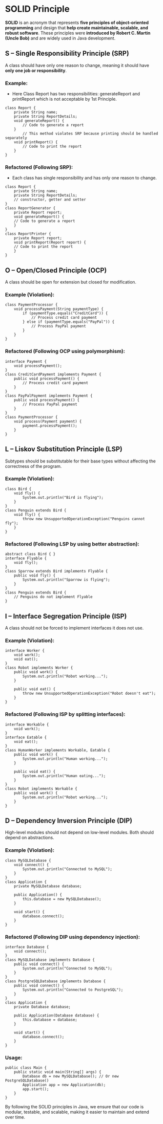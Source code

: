 # SOLID Principle

**SOLID** is an acronym that represents **five principles of object-oriented programming** and design that **help create maintainable, scalable, and robust software**. These principles were **introduced by Robert C. Martin (Uncle Bob)** and are widely used in Java development.

## S – Single Responsibility Principle (SRP)
A class should have only one reason to change, meaning it should have **only one job or responsibility**. 
### Example:
- Here Class Report has two responsibilities: generateReport and printReport which is not acceptable by 1st Principle.
```
class Report {
    private String name;
    private String ReportDetails; 
    void generateReport() {
        // Code to generate a report
    }
        // This method violates SRP because printing should be handled separately
    void printReport() {
        // Code to print the report
    }
}
```
### Refactored (Following SRP):
- Each class has single responsibility and has only one reason to change.
```
class Report {
    private String name;
    private String ReportDetails;
    // constructor, getter and setter
}
class ReportGenerator {
    private Report report;
    void generateReport() {
    // Code to generate a report
    }
}
class ReportPrinter {
    private Report report;
    void printReport(Report report) {
    // Code to print the report
    }
}
```
## O – Open/Closed Principle (OCP)
A class should be open for extension but closed for modification.
### Example (Violation):
```
class PaymentProcessor {
    void processPayment(String paymentType) {
        if (paymentType.equals("CreditCard")) {
            // Process credit card payment
        } else if (paymentType.equals("PayPal")) {
            // Process PayPal payment
        }
    }
}
```
### Refactored (Following OCP using polymorphism):
```
interface Payment {
    void processPayment();
}
class CreditCardPayment implements Payment {
    public void processPayment() {
        // Process credit card payment
    }
}
class PayPalPayment implements Payment {
    public void processPayment() {
        // Process PayPal payment
    }
}
class PaymentProcessor {
    void process(Payment payment) {
        payment.processPayment();
    }
}
```

## L – Liskov Substitution Principle (LSP)
Subtypes should be substitutable for their base types without affecting the correctness of the program.

### Example (Violation):
```
class Bird {
    void fly() {
        System.out.println("Bird is flying");
    }
}
class Penguin extends Bird {
    void fly() {
        throw new UnsupportedOperationException("Penguins cannot fly");
    }
}
```
### Refactored (Following LSP by using better abstraction):
```
abstract class Bird { }
interface Flyable {
    void fly();
}
class Sparrow extends Bird implements Flyable {
    public void fly() {
        System.out.println("Sparrow is flying");
    }
}
class Penguin extends Bird {
    // Penguins do not implement Flyable
}
```
## I – Interface Segregation Principle (ISP)
A class should not be forced to implement interfaces it does not use.
### Example (Violation):
```
interface Worker {
    void work();
    void eat();
}
class Robot implements Worker {
    public void work() {
        System.out.println("Robot working...");
    }

    public void eat() {
        throw new UnsupportedOperationException("Robot doesn't eat");
    }
}
```
### Refactored (Following ISP by splitting interfaces):
```
interface Workable {
    void work();
}
interface Eatable {
    void eat();
}
class HumanWorker implements Workable, Eatable {
    public void work() {
        System.out.println("Human working...");
    }

    public void eat() {
        System.out.println("Human eating...");
    }
}
class Robot implements Workable {
    public void work() {
        System.out.println("Robot working...");
    }
}
```
## D – Dependency Inversion Principle (DIP)
High-level modules should not depend on low-level modules. Both should depend on abstractions.
### Example (Violation):
```
class MySQLDatabase {
    void connect() {
        System.out.println("Connected to MySQL");
    }
}
class Application {
    private MySQLDatabase database;

    public Application() {
        this.database = new MySQLDatabase();
    }

    void start() {
        database.connect();
    }
}
```
### Refactored (Following DIP using dependency injection):
```
interface Database {
    void connect();
}
class MySQLDatabase implements Database {
    public void connect() {
        System.out.println("Connected to MySQL");
    }
}
class PostgreSQLDatabase implements Database {
    public void connect() {
        System.out.println("Connected to PostgreSQL");
    }
}
class Application {
    private Database database;

    public Application(Database database) {
        this.database = database;
    }

    void start() {
        database.connect();
    }
}
```
### Usage:
```
public class Main {
    public static void main(String[] args) {
        Database db = new MySQLDatabase(); // Or new PostgreSQLDatabase()
        Application app = new Application(db);
        app.start();
    }
}
```
By following the SOLID principles in Java, we ensure that our code is modular, testable, and scalable, making it easier to maintain and extend over time.

